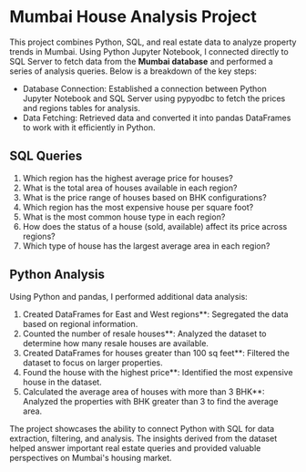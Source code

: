 # Mumbai House Analysis Project

This project combines Python, SQL, and real estate data to analyze property trends in Mumbai. Using Python Jupyter Notebook, I connected directly to SQL Server to fetch data from the **Mumbai database** and performed a series of analysis queries. Below is a breakdown of the key steps:

- Database Connection: Established a connection between Python Jupyter Notebook and SQL Server using pypyodbc to fetch the prices and regions tables for analysis.
- Data Fetching: Retrieved data and converted it into pandas DataFrames to work with it efficiently in Python.

## SQL Queries
1. Which region has the highest average price for houses?
2. What is the total area of houses available in each region?
3. What is the price range of houses based on BHK configurations?
4. Which region has the most expensive house per square foot?
5. What is the most common house type in each region?
6. How does the status of a house (sold, available) affect its price across regions?
7. Which type of house has the largest average area in each region?

## Python Analysis

Using Python and pandas, I performed additional data analysis:

1. Created DataFrames for East and West regions**: Segregated the data based on regional information.
2. Counted the number of resale houses**: Analyzed the dataset to determine how many resale houses are available.
3. Created DataFrames for houses greater than 100 sq feet**: Filtered the dataset to focus on larger properties.
4. Found the house with the highest price**: Identified the most expensive house in the dataset.
5. Calculated the average area of houses with more than 3 BHK**: Analyzed the properties with BHK greater than 3 to find the average area.

The project showcases the ability to connect Python with SQL for data extraction, filtering, and analysis. The insights derived from the dataset helped answer important real estate queries and provided valuable perspectives on Mumbai's housing market.
